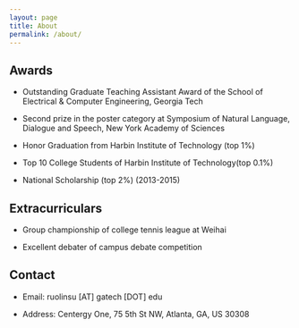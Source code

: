 ```yaml
---
layout: page
title: About
permalink: /about/
---
```


## Awards

- Outstanding Graduate Teaching Assistant Award of the School of Electrical & Computer Engineering, Georgia Tech

- Second prize in the poster category at Symposium of Natural Language, Dialogue and Speech, New York Academy of Sciences

- Honor Graduation from Harbin Institute of Technology (top 1%)

- Top 10 College Students of Harbin Institute of Technology(top 0.1%)

- National Scholarship (top 2%) (2013-2015)

## Extracurriculars

- Group championship of college tennis league at Weihai

- Excellent debater of campus debate competition

## Contact

- Email: ruolinsu [AT] gatech [DOT] edu

- Address: Centergy One, 75 5th St NW, Atlanta, GA, US 30308

